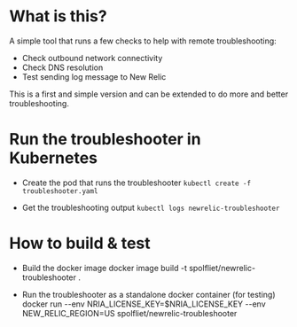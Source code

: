 # What is this?
A simple tool that runs a few checks to help with remote troubleshooting:
* Check outbound network connectivity
* Check DNS resolution
* Test sending log message to New Relic

This is a first and simple version and can be extended to do more and better troubleshooting.

# Run the troubleshooter in Kubernetes
* Create the pod that runs the troubleshooter
`kubectl create -f troubleshooter.yaml`

* Get the troubleshooting output
`kubectl logs newrelic-troubleshooter`

# How to build & test
* Build the docker image
docker image build -t spolfliet/newrelic-troubleshooter .

* Run the troubleshooter as a standalone docker container (for testing)
docker run --env NRIA_LICENSE_KEY=$NRIA_LICENSE_KEY --env NEW_RELIC_REGION=US spolfliet/newrelic-troubleshooter